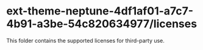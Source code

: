 # ext-theme-neptune-4df1af01-a7c7-4b91-a3be-54c820634977/licenses

This folder contains the supported licenses for third-party use.
